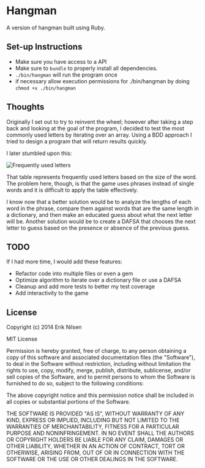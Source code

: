 # Hangman

A version of hangman built using Ruby.

## Set-up Instructions

- Make sure you have access to a API
- Make sure to `bundle` to properly install all dependencies.
- `./bin/hangman` will run the program once
- if necessary allow execution permissions for ./bin/hangman by doing `chmod +x ./bin/hangman`


## Thoughts

Originally I set out to try to reinvent the wheel; however after taking a step back and looking at the goal of the program, I decided to test the most commonly used letters by iterating over an array. Using a BDD approach I tried to design a program that will return results quickly.

I later stumbled upon this:

![Frequently used letters](http://i.imgur.com/sRWxFQ2.png "Frequently Used Letters")

That table represents frequently used letters based on the size of the word. The problem here, though, is that the game uses phrases instead of single words and it is difficult to apply the table effectively.

I know now that a better solution would be to analyze the lengths of each word in the phrase, compare them against words that are the same length in a dictionary, and then make an educated guess about what the next letter will be. Another solution would be to create a DAFSA that chooses the next letter to guess based on the presence or absence of the previous guess.

## TODO
If I had more time, I would add these features:

- Refactor code into multiple files or even a gem
- Optimize algorithm to iterate over a dictionary file or use a DAFSA
- Cleanup and add more tests to better my test coverage
- Add interactivity to the game

## License

Copyright (c) 2014 Erik Nilsen

MIT License

Permission is hereby granted, free of charge, to any person obtaining
a copy of this software and associated documentation files (the
"Software"), to deal in the Software without restriction, including
without limitation the rights to use, copy, modify, merge, publish,
distribute, sublicense, and/or sell copies of the Software, and to
permit persons to whom the Software is furnished to do so, subject to
the following conditions:

The above copyright notice and this permission notice shall be
included in all copies or substantial portions of the Software.

THE SOFTWARE IS PROVIDED "AS IS", WITHOUT WARRANTY OF ANY KIND,
EXPRESS OR IMPLIED, INCLUDING BUT NOT LIMITED TO THE WARRANTIES OF
MERCHANTABILITY, FITNESS FOR A PARTICULAR PURPOSE AND
NONINFRINGEMENT. IN NO EVENT SHALL THE AUTHORS OR COPYRIGHT HOLDERS BE
LIABLE FOR ANY CLAIM, DAMAGES OR OTHER LIABILITY, WHETHER IN AN ACTION
OF CONTRACT, TORT OR OTHERWISE, ARISING FROM, OUT OF OR IN CONNECTION
WITH THE SOFTWARE OR THE USE OR OTHER DEALINGS IN THE SOFTWARE.
